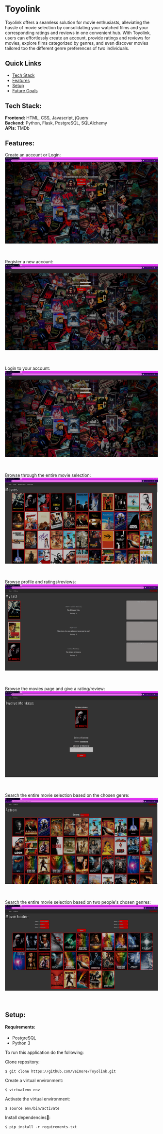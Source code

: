 # Toyolink

Toyolink offers a seamless solution for movie enthusiasts, alleviating the hassle of movie selection by consolidating your watched films and your corresponding ratings and reviews in one convenient hub. With Toyolink, users can effortlessly create an account, provide ratings and reviews for movies, explore films categorized by genres, and even discover movies tailored too the different genre preferences of two individuals.

## Quick Links

* [Tech Stack](#tech-stack)
* [Features](#features)
* [Setup](#installation)
* [Future Goals](#future)

## <a name="tech-stack"></a>Tech Stack:

__Frontend:__ HTML, CSS, Javascript, jQuery <br/>
__Backend:__ Python, Flask, PostgreSQL, SQLAlchemy <br/>
__APIs:__ TMDb <br/>

## <a name="features"></a>Features:
  
Create an account or Login:
![Homepage](/static/img/homepage.jpg)
<br/><br/><br/>

Register a new account:
![Create An Account](/static/img/Registration.jpg)
<br/><br/><br/>

Login to your account:
![Login To Account](/static/img/Login.jpg)
<br/><br/><br/>
  
Browse through the entire movie selection:
![Browse All Movies](/static/img/AllMovies.jpg)
<br/><br/><br/>

Browse profile and ratings/reviews:
![Your Profile](/static/img/Profile.jpg)
<br/><br/><br/>

Browse the movies page and give a rating/review:
![Movie Pages](/static/img/MoviePage.jpg)
<br/><br/><br/>

Search the entire movie selection based on the chosen genre:
![Genre Search](/static/img/Genre.jpg)
<br/><br/><br/>

Search the entire movie selection based on two people's chosen genres:
![Movie Finder](/static/img/Finder.jpg)
<br/><br/><br/>

## <a name="installation"></a>Setup:

#### Requirements:

- PostgreSQL
- Python 3

To run this application do the following:

Clone repository:
```
$ git clone https://github.com/VeImore/Toyolink.git
```
Create a virtual environment:
```
$ virtualenv env
```
Activate the virtual environment:
```
$ source env/bin/activate
```
Install dependencies🔗:
```
$ pip install -r requirements.txt
```

